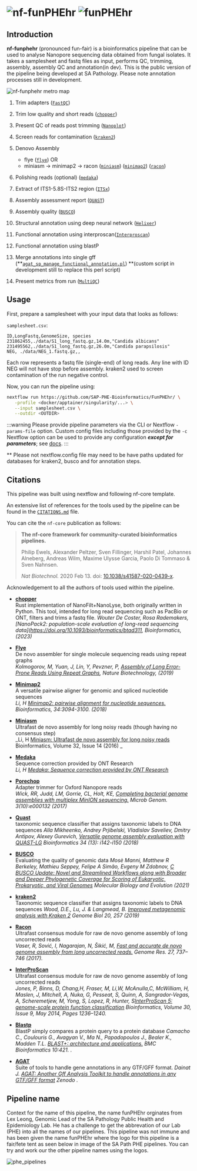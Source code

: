 # ![nf-funPHEhr](docs/images/nf-core-funphehr_logo_light.png#gh-light-mode-only) ![funPHEhr](docs/images/nf-core-funphehr_logo_dark.png#gh-dark-mode-only)


## Introduction

**nf-funphehr** (pronounced fun-fair) is a bioinformatics pipeline that can be used to analyse Nanopore sequencing data obtained from fungal isolates. It takes a samplesheet and fastq files as input, performs QC, trimming, assembly, assembly QC and annotation(in dev). This is the public version of the pipeline being developed at SA Pathology. Please note annotation processes still in development.  

![nf-funphehr metro map](docs/images/nf-funphehr_map.png)
1. Trim adapters ([`FastQC`](https://www.bioinformatics.babraham.ac.uk/projects/fastqc/))
2. Trim low quality and short reads ([`chopper`](https://github.com/wdecoster/chopper))
3. Present QC of reads post trimming ([`Nanoplot`](https://github.com/wdecoster/NanoPlot))
4. Screen reads for contamination ([`kraken2`](https://github.com/DerrickWood/kraken2))
5. Denovo Assembly
   - flye ([`flye`](https://github.com/fenderglass/Flye))
   OR 
   - miniasm -> minimap2 -> racon 
   ([`miniasm`](https://github.com/lh3/miniasm))
   ([`minimap2`](https://github.com/lh3/minimap2))
   ([`racon`](https://github.com/lbcb-sci/racon))

6. Polishing reads (optional) ([`medaka`](https://github.com/nanoporetech/medaka))
7. Extract of ITS1-5.8S-ITS2 region ([`ITSx`](https://microbiology.se/software/itsx/))
8. Assembly assessment report ([`QUAST`](http://quast.sourceforge.net/quast))
9. Assembly quality ([`BUSCO`](https://busco.ezlab.org/))
10. Structural annotation using deep neural network ([`Helixer`](https://github.com/weberlab-hhu/Helixer))
11. Functional annotation using interproscan([`Interproscan`](https://github.com/ebi-pf-team/interproscan))
12. Functional annotation using blastP 
13. Merge annotations into single gff (**[`agat_sp_manage_functional_annotation.pl`](https://github.com/NBISweden/AGAT)) **(custom script in development still to replace this perl script)
14. Present metrics from run ([`MultiQC`](http://multiqc.info/))


## Usage

First, prepare a samplesheet with your input data that looks as follows:

`samplesheet.csv`:

```csv
ID,LongFastq,GenomeSize, species
231862455,./data/S1_long_fastq.gz,14.0m,"Candida albicans"
231495562,./data/S1_long_fastq.gz,26.0m,"Candida parapsilosis"
NEG, ./data/NEG_1.fastq.gz,,
```

Each row represents a fastq file (single-end) of long reads.
Any line with ID NEG will not have stop before assembly. kraken2 used to screen contamination of the run negative control. 

Now, you can run the pipeline using:

<!-- TODO nf-core: update the following command to include all required parameters for a minimal example -->

```bash
nextflow run https://github.com/SAP-PHE-Bioinformatics/FunPHEhr/ \
   -profile <docker/apptainer/singularity/...> \
   --input samplesheet.csv \
   --outdir <OUTDIR>
```

:::warning
Please provide pipeline parameters via the CLI or Nextflow `-params-file` option. Custom config files including those
provided by the `-c` Nextflow option can be used to provide any configuration _**except for parameters**_;
see [docs](https://nf-co.re/usage/configuration#custom-configuration-files).
:::

** Please not nextflow.config file may need to be have paths updated for databases for kraken2, busco and for annotation steps. 


## Citations

This pipeline was built using nextflow and following nf-core template. 

An extensive list of references for the tools used by the pipeline can be found in the [`CITATIONS.md`](CITATIONS.md) file.

You can cite the `nf-core` publication as follows:

> **The nf-core framework for community-curated bioinformatics pipelines.**
>
> Philip Ewels, Alexander Peltzer, Sven Fillinger, Harshil Patel, Johannes Alneberg, Andreas Wilm, Maxime Ulysse Garcia, Paolo Di Tommaso & Sven Nahnsen.
>
> _Nat Biotechnol._ 2020 Feb 13. doi: [10.1038/s41587-020-0439-x](https://dx.doi.org/10.1038/s41587-020-0439-x).

Acknowledgement to all the authors of tools used within the pipeline. 

* __[chopper](https://github.com/wdecoster/chopper)__  
Rust implementation of NanoFilt+NanoLyse, both originally written in Python. This tool, intended for long read sequencing such as PacBio or ONT, filters and trims a fastq file.
_Wouter De Coster, Rosa Rademakers, [NanoPack2: population-scale evaluation of long-read sequencing data](https://doi.org/10.1093/bioinformatics/btad311, Bioinformatics, (2023)_  

* __[Flye](https://github.com/fenderglass/Flye)__  
De novo assembler for single molecule sequencing reads using repeat graphs  
_Kolmogorov, M, Yuan, J, Lin, Y, Pevzner, P, [Assembly of Long Error-Prone Reads Using Repeat Graphs](https://doi.org/10.1038/s41587-019-0072-8), Nature Biotechnology, (2019)_  

* __[Minimap2](https://github.com/lh3/minimap2)__  
A versatile pairwise aligner for genomic and spliced nucleotide sequences  
_Li, H [Minimap2: pairwise alignment for nucleotide sequences.](https://doi.org/10.1093/bioinformatics/bty191) Bioinformatics, 34:3094-3100. (2018)_  

* __[Miniasm](https://github.com/lh3/miniasm)__  
Ultrafast de novo assembly for long noisy reads (though having no consensus step)  
_Li, H [Miniasm: Ultrafast de novo assembly for long noisy reads](https://doi.org/10.1093/bioinformatics/btw152) Bioinformatics, Volume 32, Issue 14 (2016) _  

* __[Medaka](https://github.com/nanoporetech/medaka)__  
Sequence correction provided by ONT Research  
_Li, H [Medaka: Sequence correction provided by ONT Research](https://github.com/nanoporetech/medaka)_  

* __[Porechop](https://github.com/rrwick/Porechop)__  
Adapter trimmer for Oxford Nanopore reads  
_Wick, RR, Judd, LM, Gorrie, CL, Holt, KE, [Completing bacterial genome assemblies with multiplex MinION sequencing.](https://doi.org/10.1099/mgen.0.000132) Microb Genom. 3(10):e000132 (2017)_  

* __[Quast](https://github.com/ablab/quast)__  
taxonomic sequence classifier that assigns taxonomic labels to DNA sequences
_Alla Mikheenko, Andrey Prjibelski, Vladislav Saveliev, Dmitry Antipov, Alexey Gurevich, [Versatile genome assembly evaluation with QUAST-LG](https://doi.org/10.1093/bioinformatics/bty266) Bioinformatics 34 (13): i142-i150 (2018)_  

* __[BUSCO](https://busco.ezlab.org/)__  
Evaluating the quality of genomic data
_Mosè Manni, Matthew R Berkeley, Mathieu Seppey, Felipe A Simão, Evgeny M Zdobnov, [C BUSCO Update: Novel and Streamlined Workflows along with Broader and Deeper Phylogenetic Coverage for Scoring of Eukaryotic, Prokaryotic, and Viral Genomes](https://doi.org/10.1093/molbev/msab199) Molecular Biology and Evolution (2021)_  

* __[kraken2](https://github.com/DerrickWood/kraken2)__  
Taxonomic sequence classifier that assigns taxonomic labels to DNA sequences
_Wood, D.E., Lu, J. & Langmead, B. [Improved metagenomic analysis with Kraken 2](https://doi.org/10.1186/s13059-019-1891-0) Genome Biol 20, 257 (2019)_  

* __[Racon](https://github.com/lbcb-sci/racon)__  
Ultrafast consensus module for raw de novo genome assembly of long uncorrected reads  
_Vaser, R, Sović, I, Nagarajan, N, Šikić, M, [Fast and accurate de novo genome assembly from long uncorrected reads.](http://dx.doi.org/10.1101/gr.214270.116) Genome Res. 27, 737–746 (2017)._  

* __[InterProScan](https://github.com/ebi-pf-team/interproscan)__  
Ultrafast consensus module for raw de novo genome assembly of long uncorrected reads  
_Jones, P, Binns, D, Chang,H, Fraser, M, Li,W, McAnulla,C, McWilliam, H, Maslen, J, Mitchell, A,  Nuka, G, Pesseat, S,  Quinn, A, Sangrador-Vegas, A, Scheremetjew, M, Yong, S, Lopez, R, Hunter, S[InterProScan 5: genome-scale protein function classification](https://doi.org/10.1093/bioinformatics/btu031) Bioinformatics, Volume 30, Issue 9, May 2014, Pages 1236–1240._  

* __[Blastp](https://github.com/NBISweden/AGAT)__  
BlastP simply compares a protein query to a protein database
_Camacho C., Coulouris G., Avagyan V., Ma N., Papadopoulos J., Bealer K., Madden T.L. [BLAST+: architecture and applications.](https://www.ncbi.nlm.nih.gov/pubmed/20003500?dopt=Citation) BMC Bioinformatics 10:421. ._  

* __[AGAT](https://github.com/NBISweden/AGAT)__  
Suite of tools to handle gene annotations in any GTF/GFF format.
_Dainat J. [AGAT: Another Gff Analysis Toolkit to handle annotations in any GTF/GFF format](https://www.doi.org/10.5281/zenodo.3552717) Zenodo ._  


## Pipeline name
Context for the name of this pipeline, the name funPHEhr orginates from Lex Leong, Genomic Lead of the SA Pathology Public Health and Epidemiology Lab. He has a challenge to get the abbrevation of our Lab (PHE) into all the names of our pipelines. This pipeline was not immune and has been given the name funPHEhr where the logo for this pipeline is a fair/fete tent as seen below in image of the SA Path PHE pipelines. You can try and work our the other pipeline names using the logos.

![phe_pipelines](docs/images/phe_pipelines.png)
